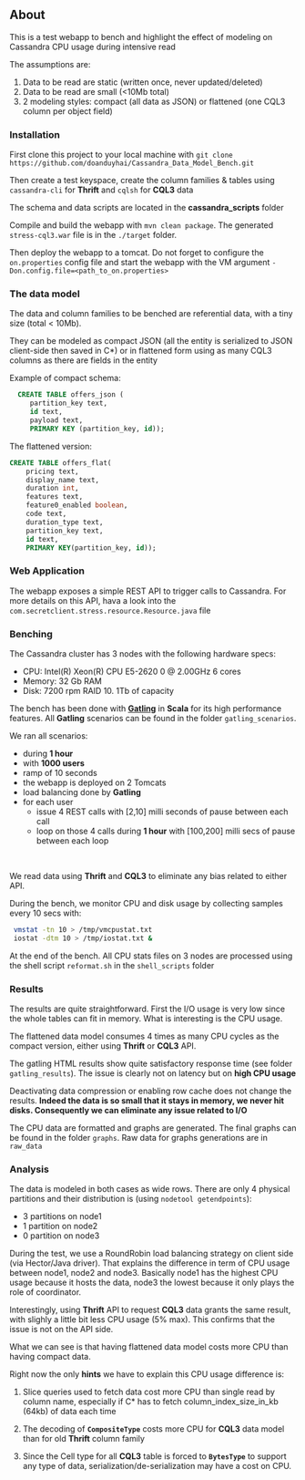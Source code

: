 ## About

 This is a test webapp to bench and highlight the effect of modeling on Cassandra CPU usage during intensive read

 The assumptions are:

 1. Data to be read are static (written once, never updated/deleted)
 2. Data to be read are small (<10Mb total)
 3. 2 modeling styles: compact (all data as JSON) or flattened (one CQL3 column per object field)

### Installation

 First clone this project to your local machine with `git clone https://github.com/doanduyhai/Cassandra_Data_Model_Bench.git`

 Then create a test keyspace, create the column families & tables using `cassandra-cli` for **Thrift**
 and `cqlsh` for **CQL3** data

 The schema and data scripts are located in the **cassandra_scripts** folder

 Compile and build the webapp with  `mvn clean package`. The generated `stress-cql3.war` file is in
 the `./target` folder.

 Then deploy the webapp to a tomcat. Do not forget to configure the `on.properties` config file and start the webapp
 with the VM argument `-Don.config.file=<path_to_on.properties>`

### The data model

 The data and column families to be benched are referential data, with a tiny size (total < 10Mb).

 They can be modeled as compact JSON (all the entity is serialized to JSON client-side then saved in C*)
 or in flattened form using as many CQL3 columns as there are fields in the entity

 Example of compact schema:

 ```sql
   CREATE TABLE offers_json (
      partition_key text,
      id text,
      payload text,
      PRIMARY KEY (partition_key, id));
 ```

 The flattened version:

  ```sql
  CREATE TABLE offers_flat(
      pricing text,
      display_name text,
      duration int,
      features text,
      feature0_enabled boolean,
      code text,
      duration_type text,
      partition_key text,
      id text,
      PRIMARY KEY(partition_key, id));
  ```

### Web Application

  The webapp exposes a simple REST API to trigger calls to Cassandra.
  For more details on this API, hava a look into the `com.secretclient.stress.resource.Resource.java` file

### Benching

  The Cassandra cluster has 3 nodes with the following hardware specs:

  * CPU: Intel(R) Xeon(R) CPU E5-2620 0 @ 2.00GHz 6 cores
  * Memory: 32 Gb RAM
  * Disk: 7200 rpm RAID 10. 1Tb of capacity

The bench has been done with **[Gatling]** in **Scala** for its high performance features.
 All **Gatling** scenarios can be found in the folder `gatling_scenarios`.

We ran all scenarios:

 * during **1 hour**
 * with **1000 users**
 * ramp of 10 seconds
 * the webapp is deployed on 2 Tomcats
 * load balancing done by **Gatling**
 * for each user
     * issue 4 REST calls with [2,10] milli seconds of pause between each call
     * loop on those 4 calls during **1 hour** with [100,200] milli secs of pause between each loop


<br/>

We read data using **Thrift** and **CQL3** to eliminate any bias related to either API.

 During the bench, we monitor CPU and disk usage by collecting samples every 10 secs with:

 ```bash
  vmstat -tn 10 > /tmp/vmcpustat.txt
  iostat -dtm 10 > /tmp/iostat.txt &
 ```
 At the end of the bench. All CPU stats files on 3 nodes are processed using the shell script
 `reformat.sh` in the `shell_scripts` folder

### Results

 The results are quite straightforward. First the I/O usage is very low since the whole tables
 can fit in memory. What is interesting is the CPU usage.

 The flattened data model consumes 4 times as many CPU cycles as the compact version, either using
 **Thrift** or **CQL3** API.

 The gatling HTML results show quite satisfactory response time (see folder `gatling_results`).
 The issue is clearly not on latency but on **high CPU usage**

 Deactivating data compression or enabling row cache does not change the results. **Indeed the data is so small that it
 stays in memory, we never hit disks. Consequently we can eliminate any issue related to I/O**

 The CPU data are formatted and graphs are generated. The final graphs can be found in the folder
 `graphs`. Raw data for graphs generations are in `raw_data`


### Analysis

 The data is modeled in both cases as wide rows. There are only 4 physical partitions and their distribution is (using `nodetool getendpoints`):

  * 3 partitions on node1
  * 1 partition on node2
  * 0 partition on node3

During the test, we use a RoundRobin load balancing strategy on client side (via Hector/Java driver).
 That explains the difference in term of CPU usage between node1, node2 and node3.
 Basically node1 has the highest CPU usage because it hosts the data, node3 the lowest because it only plays the role of coordinator.

 Interestingly, using **Thrift** API to request **CQL3** data grants the same result, with slighly a little bit less CPU usage (5% max). This confirms that the issue is not on the API side.

 What we can see is that having flattened data model costs more CPU than having compact data.

 Right now the only **hints** we have to explain this CPU usage difference is:

 1. Slice queries used to fetch data cost more CPU than single read by column name, especially if C* has to fetch
 column_index_size_in_kb (64kb) of data each time

 2. The decoding of **`CompositeType`** costs more CPU for **CQL3** data model than for old **Thrift** column family 

 3. Since the Cell type for all **CQL3** table is forced to **`BytesType`** to support any type of data, serialization/de-serialization may have a cost on CPU.



[Gatling]: https://github.com/excilys/gatling
